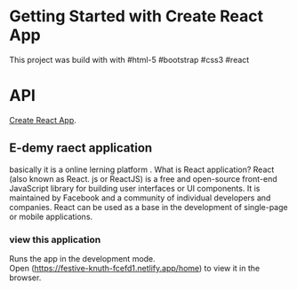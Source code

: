 # Getting Started with Create React App

This project was build with with
#html-5
#bootstrap
#css3
#react
# API



[Create React App](https://festive-knuth-fcefd1.netlify.app/home).

## E-demy raect application

basically it is a online lerning platform .
What is React application?
React (also known as React. js or ReactJS) is a free and open-source front-end JavaScript library for building user interfaces or UI components. It is maintained by Facebook and a community of individual developers and companies. React can be used as a base in the development of single-page or mobile applications.

### view this application 

Runs the app in the development mode.\
Open (https://festive-knuth-fcefd1.netlify.app/home) to view it in the browser.




